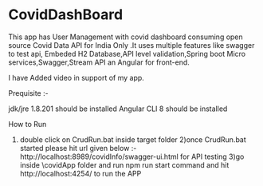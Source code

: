# CovidDashBoard

This app has User Management with covid dashboard consuming open source Covid Data API for India Only .It uses multiple features like swagger to test api,
Embeded H2 Database,API level validation,Spring boot Micro services,Swagger,Stream API an Angular for front-end.

I have Added video in support of my app.

Prequisite :-

jdk/jre 1.8.201 should be installed
Angular CLI 8 should be installed

How to Run

1) double click on CrudRun.bat inside target folder
2)once CrudRun.bat started please hit url given below :- http://localhost:8989/covidInfo/swagger-ui.html for API testing
3)go inside \covidApp folder and run npm run start command
and hit http://localhost:4254/ to run the APP
